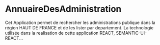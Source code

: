 # AnnuaireDesAdministration
Cet Application permet de rechercher les administrations publique dans la région HAUT DE FRANCE et de les lister par departement.
La technologie utilisée dans la realisation de cette application REACT, SEMANTIC-UI-REACT...

